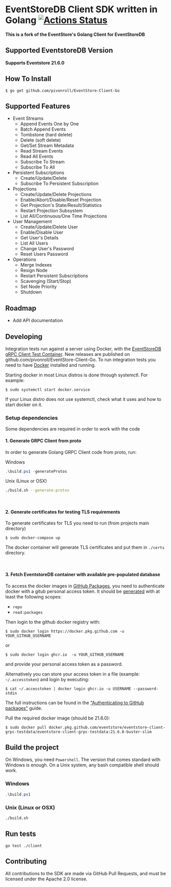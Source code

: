 # EventStoreDB Client SDK written in Golang [![Actions Status](https://github.com/pivonroll/EventStore-Client-Go/workflows/CI/badge.svg?branch=develop)](https://github.com/pivonroll/EventStore-Client-Go/actions)

**This is a fork of the EventStore's Golang Client for EventStoreDB**

## Supported EventstoreDB Version 
**Supports Eventstore 21.6.0**

## How To Install
```shell
$ go get github.com/pivonroll/EventStore-Client-Go
```

## Supported Features
* Event Streams
  * Append Events One by One
  * Batch Append Events
  * Tombstone (hard delete)
  * Delete (soft delete)
  * Get/Set Stream Metadata
  * Read Stream Events
  * Read All Events
  * Subscribe To Stream
  * Subscribe To All
* Persistent Subscriptions
  * Create/Update/Delete
  * Subscribe To Persistent Subscription
* Projections
  * Create/Update/Delete Projections
  * Enable/Abort/Disable/Reset Projection
  * Get Projection's State/Result/Statistics
  * Restart Projection Subsystem
  * List All/Continuous/One Time Projections
* User Management
  * Create/Update/Delete User
  * Enable/Disable User
  * Get User's Details
  * List All Users
  * Change User's Password
  * Reset Users Password
* Operations
  * Merge Indexes
  * Resign Node
  * Restart Persistent Subscriptions
  * Scavenging (Start/Stop)
  * Set Node Priority
  * Shutdown

## Roadmap
* Add API documentation

## Developing

Integration tests run against a server using Docker, with the [EventStoreDB gRPC Client Test Container][container]. 
New releases are published on github.com/pivonroll/EventStore-Client-Go.
To run integration tests you need to have [Docker] installed and running.

Starting docker in most Linux distros is done through systemctl.
For example:
```shell
$ sudo systemctl start docker.service
```
If your Linux distro does not use systemctl, check what it uses and how to start docker on it.  

### Setup dependencies
Some dependencies are required in order to work with the code

#### 1. Generate GRPC Client from proto

In order to generate Golang GRPC Client code from proto, run:

Windows
```powershell
.\build.ps1 -generateProtos
```

Unix (Linux or OSX)
```bash
./build.sh --generate-protos
```
<br>

#### 2. Generate certificates for testing TLS requirements
To generate certificates for TLS you need to run (from projects main directory)

```shell
$ sudo docker-compose up
```

The docker container will generate TLS certificates and put them in `./certs` directory.

<br>

#### 3. Fetch EventstoreDB container with available pre-populated database
 To access the docker images in [GitHub Packages][ghp], you need to authenticate docker with a gitub personal access token. It should be [generated](https://github.com/settings/tokens/new) with at least the following scopes:
- `repo`
- `read:packages`

Then login to the github docker registry with:
```shell
$ sudo docker login https://docker.pkg.github.com -u YOUR_GITHUB_USERNAME
```
or 
```shell
$ sudo docker login ghcr.io  -u YOUR_GITHUB_USERNAME
```
and provide your personal access token as a password. 

Alternatively you can store your access token in a file (example: `~/.accesstoken`) and login by executing:
```shell
$ cat ~/.accesstoken | docker login ghcr.io -u USERNAME --password-stdin
```

The full instructions can be found in the ["Authenticating to GitHub packages"](https://docs.github.com/en/free-pro-team@latest/packages/guides/configuring-docker-for-use-with-github-packages#authenticating-to-github-packages) guide.

Pull the required docker image (should be 21.6.0):
```shell
$ sudo docker pull docker.pkg.github.com/eventstore/eventstore-client-grpc-testdata/eventstore-client-grpc-testdata:21.6.0-buster-slim
```
## Build the project
On Windows, you need `Powershell`. The version that comes standard with Windows is enough.
On a Unix system, any bash compatible shell should work.

### Windows
```powershell
.\build.ps1
```

### Unix (Linux or OSX)
```bash
./build.sh
```

## Run tests
```shell
go test ./client
```

## Contributing
All contributions to the SDK are made via GitHub Pull Requests, and must be licensed under the Apache 2.0 license.

[container]: https://github.com/EventStore/EventStore-Client-gRPC-TestData
[docker]: https://www.docker.com/
[es]: https://eventstore.com
[ghp]: https://github.com/features/packages